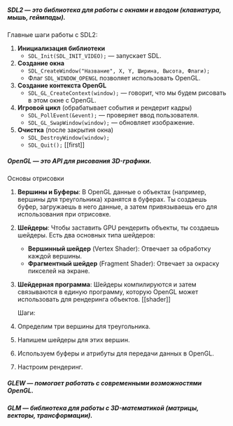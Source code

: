 ##### SDL2 — это библиотека для работы с окнами и вводом (клавиатура, мышь, геймпады).
Главные шаги работы с SDL2:

1. **Инициализация библиотеки**
    - `SDL_Init(SDL_INIT_VIDEO);` — запускает SDL.
2. **Создание окна**
    - `SDL_CreateWindow("Название", X, Y, Ширина, Высота, Флаги);`
    - Флаг `SDL_WINDOW_OPENGL` позволяет использовать OpenGL.
3. **Создание контекста OpenGL**
    - `SDL_GL_CreateContext(window);` — говорит, что мы будем рисовать в этом окне с OpenGL.
4. **Игровой цикл** (обрабатывает события и рендерит кадры)
    - `SDL_PollEvent(&event);` — проверяет ввод пользователя.
    - `SDL_GL_SwapWindow(window);` — обновляет изображение.
5. **Очистка** (после закрытия окна)
    - `SDL_DestroyWindow(window);`
    - `SDL_Quit();`
    [[first]]

##### OpenGL — это API для рисования 3D-графики.
Основы отрисовки

1. **Вершины и Буферы**: В OpenGL данные о объектах (например, вершины для треугольника) хранятся в буферах. Ты создаешь буфер, загружаешь в него данные, а затем привязываешь его для использования при отрисовке.
    
2. **Шейдеры**: Чтобы заставить GPU рендерить объекты, ты создаешь шейдеры. Есть два основных типа шейдеров:
    
    - **Вершинный шейдер** (Vertex Shader): Отвечает за обработку каждой вершины.
    - **Фрагментный шейдер** (Fragment Shader): Отвечает за окраску пикселей на экране.
3. **Шейдерная программа**: Шейдеры компилируются и затем связываются в единую программу, которую OpenGL может использовать для рендеринга объектов.
	[[shader]]
    
	Шаги:

1. Определим три вершины для треугольника.
2. Напишем шейдеры для этих вершин.
3. Используем буферы и атрибуты для передачи данных в OpenGL.
4. Настроим рендеринг.
##### GLEW — помогает работать с современными возможностями OpenGL.
##### GLM — библиотека для работы с 3D-математикой (матрицы, векторы, трансформации).